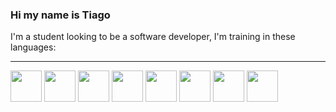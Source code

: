 ### Hi my name is Tiago

I'm a student looking to be a software developer, I'm training in these languages:
<hr/>
<div>
  <img src="https://img.icons8.com/fluency/1x/javascript.png" width="50"/>
  <img src="https://img.icons8.com/fluency/1x/node-js.png" width="50"/>
  <img src="https://img.icons8.com/fluency/1x/c-plus-plus-logo.png" width="50"/>
  <img src="https://img.icons8.com/fluency/1x/c-sharp-logo.png" width="50"/>
  <img src="https://img.icons8.com/color/1x/kotlin.png" width="50"/>
  <img src="https://img.icons8.com/fluency/1x/swift.png" width="50"/>
  <img src="https://img.icons8.com/external-tal-revivo-filled-tal-revivo/256/external-mongodb-a-cross-platform-document-oriented-database-program-logo-filled-tal-revivo.png" width="50"/>
  <img src="https://img.icons8.com/external-flat-juicy-fish/1x/external-sql-coding-and-development-flat-flat-juicy-fish.png" width="50"/>
</div>
